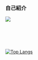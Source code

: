 ### 自己紹介

<a href=""><img src="https://img.shields.io/badge/Notion-000000?style=for-the-badge&logo=notion&logoColor=white"></a>　


<br></br>
<br></br>
[![Top Langs](https://github-readme-stats.vercel.app/api/top-langs/?username=Dong-ho23)](https://github.com/Dong-ho23/github-readme-stats)
